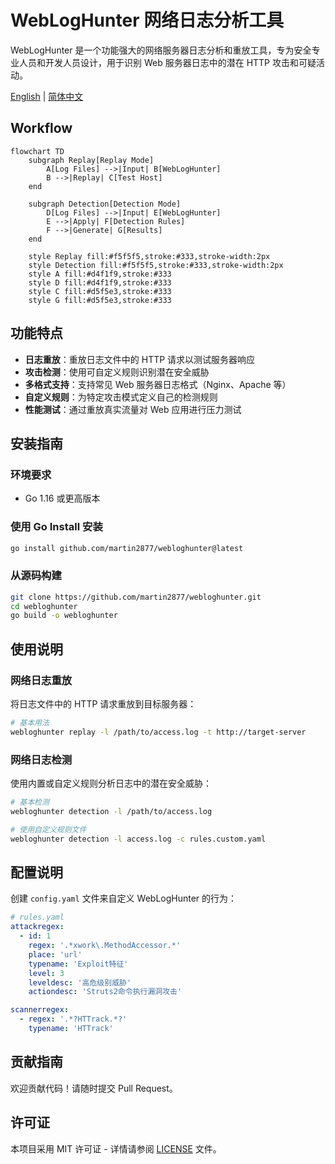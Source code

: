 # WebLogHunter 网络日志分析工具

WebLogHunter 是一个功能强大的网络服务器日志分析和重放工具，专为安全专业人员和开发人员设计，用于识别 Web 服务器日志中的潜在 HTTP 攻击和可疑活动。

[English](README.md) | [简体中文](README_CN.md)

## Workflow

```mermaid
flowchart TD
    subgraph Replay[Replay Mode]
        A[Log Files] -->|Input| B[WebLogHunter]
        B -->|Replay| C[Test Host]
    end
    
    subgraph Detection[Detection Mode]
        D[Log Files] -->|Input| E[WebLogHunter]
        E -->|Apply| F[Detection Rules]
        F -->|Generate| G[Results]
    end
    
    style Replay fill:#f5f5f5,stroke:#333,stroke-width:2px
    style Detection fill:#f5f5f5,stroke:#333,stroke-width:2px
    style A fill:#d4f1f9,stroke:#333
    style D fill:#d4f1f9,stroke:#333
    style C fill:#d5f5e3,stroke:#333
    style G fill:#d5f5e3,stroke:#333
```

## 功能特点

- **日志重放**：重放日志文件中的 HTTP 请求以测试服务器响应
- **攻击检测**：使用可自定义规则识别潜在安全威胁
- **多格式支持**：支持常见 Web 服务器日志格式（Nginx、Apache 等）
- **自定义规则**：为特定攻击模式定义自己的检测规则
- **性能测试**：通过重放真实流量对 Web 应用进行压力测试

## 安装指南

### 环境要求
- Go 1.16 或更高版本

### 使用 Go Install 安装
```bash
go install github.com/martin2877/webloghunter@latest
```

### 从源码构建
```bash
git clone https://github.com/martin2877/webloghunter.git
cd webloghunter
go build -o webloghunter
```

## 使用说明

### 网络日志重放
将日志文件中的 HTTP 请求重放到目标服务器：

```bash
# 基本用法
webloghunter replay -l /path/to/access.log -t http://target-server
```

### 网络日志检测
使用内置或自定义规则分析日志中的潜在安全威胁：

```bash
# 基本检测
webloghunter detection -l /path/to/access.log

# 使用自定义规则文件
webloghunter detection -l access.log -c rules.custom.yaml
```

## 配置说明

创建 `config.yaml` 文件来自定义 WebLogHunter 的行为：

```yaml
# rules.yaml
attackregex:
  - id: 1
    regex: '.*xwork\.MethodAccessor.*'
    place: 'url'
    typename: 'Exploit特征'
    level: 3
    leveldesc: '高危级别威胁'
    actiondesc: 'Struts2命令执行漏洞攻击'

scannerregex:
  - regex: '.*?HTTrack.*?'
    typename: 'HTTrack'
```

## 贡献指南

欢迎贡献代码！请随时提交 Pull Request。

## 许可证

本项目采用 MIT 许可证 - 详情请参阅 [LICENSE](LICENSE) 文件。